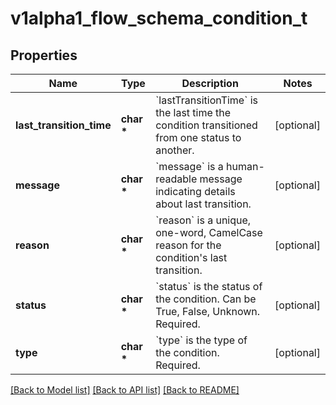 # v1alpha1_flow_schema_condition_t

## Properties
Name | Type | Description | Notes
------------ | ------------- | ------------- | -------------
**last_transition_time** | **char \*** | &#x60;lastTransitionTime&#x60; is the last time the condition transitioned from one status to another. | [optional] 
**message** | **char \*** | &#x60;message&#x60; is a human-readable message indicating details about last transition. | [optional] 
**reason** | **char \*** | &#x60;reason&#x60; is a unique, one-word, CamelCase reason for the condition&#39;s last transition. | [optional] 
**status** | **char \*** | &#x60;status&#x60; is the status of the condition. Can be True, False, Unknown. Required. | [optional] 
**type** | **char \*** | &#x60;type&#x60; is the type of the condition. Required. | [optional] 

[[Back to Model list]](../README.md#documentation-for-models) [[Back to API list]](../README.md#documentation-for-api-endpoints) [[Back to README]](../README.md)


